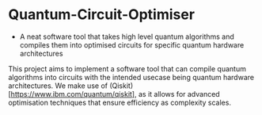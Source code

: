 # Quantum-Circuit-Optimiser
* A neat software tool that takes high level quantum algorithms and compiles them into optimised circuits for specific quantum hardware architectures

This project aims to implement a software tool that can compile quantum algorithms into circuits with the intended usecase being quantum hardware architectures.
We make use of (Qiskit)[https://www.ibm.com/quantum/qiskit], as it allows for advanced optimisation techniques that ensure efficiency as complexity scales.

